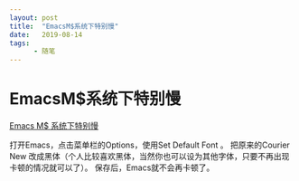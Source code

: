 ```yaml
---
layout: post
title:  "EmacsM$系统下特别慢"
date:   2019-08-14
tags:
      - 随笔
---
```


# EmacsM$系统下特别慢


[Emacs M\$ 系统下特别慢](https://www.jianshu.com/p/cc6379e43992)

打开Emacs，点击菜单栏的Options，使用Set Default Font 。
把原来的Courier New
改成黑体（个人比较喜欢黑体，当然你也可以设为其他字体，只要不再出现卡顿的情况就可以了）。
保存后，Emacs就不会再卡顿了。

